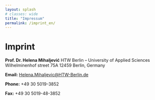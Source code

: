 ```yaml
---
layout: splash 
# classes: wide
title: "Impressum"
permalink: /imprint_en/
---
```


# Imprint

**Prof. Dr. Helena Mihaljević**
HTW Berlin – University of Applied Sciences
Wilhelminenhof street 75A
12459 Berlin, Germany 

**Email:**
Helena.Mihaljevic@HTW-Berlin.de

**Phone:**
+49 30 5019-3852

**Fax:**
+49 30 5019-48-3852 